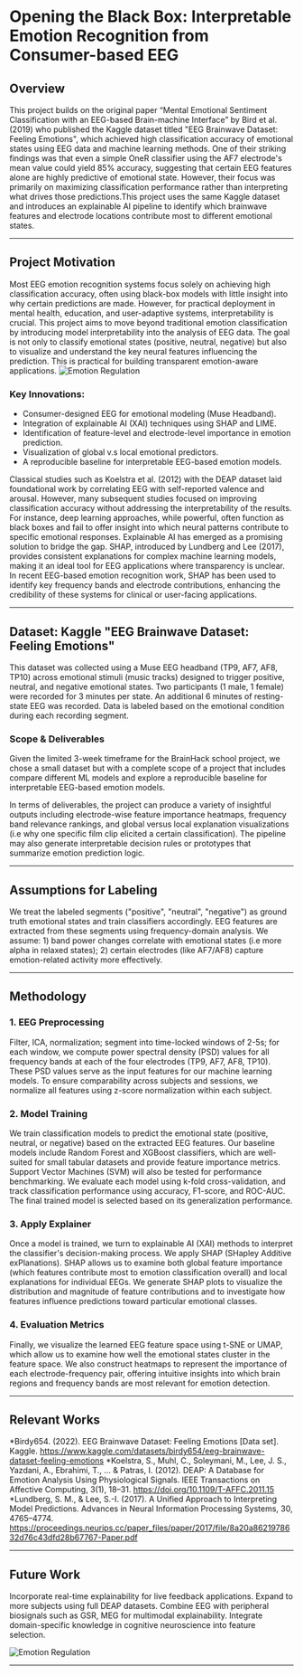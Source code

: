 # Opening the Black Box: Interpretable Emotion Recognition from Consumer-based EEG

## Overview
This project builds on the original paper “Mental Emotional Sentiment Classification with an EEG-based Brain-machine Interface” by Bird et al. (2019) who published the Kaggle dataset titled "EEG Brainwave Dataset: Feeling Emotions", which achieved high classification accuracy of emotional states using EEG data and machine learning methods. One of their striking findings was that even a simple OneR classifier using the AF7 electrode's mean value could yield 85% accuracy, suggesting that certain EEG features alone are highly predictive of emotional state. However, their focus was primarily on maximizing classification performance rather than interpreting what drives those predictions.This project uses the same Kaggle dataset and introduces an explainable AI pipeline to identify which brainwave features and electrode locations contribute most to different emotional states.

---

## Project Motivation
Most EEG emotion recognition systems focus solely on achieving high classification accuracy, often using black-box models with little insight into why certain predictions are made. However, for practical deployment in mental health, education, and user-adaptive systems, interpretability is crucial. This project aims to move beyond traditional emotion classification by introducing model interpretability into the analysis of EEG data. The goal is not only to classify emotional states (positive, neutral, negative) but also to visualize and understand the key neural features influencing the prediction. This is practical for building transparent emotion-aware applications.
![Emotion Regulation](https://www.hopebridge.com/wp-content/uploads/2022/05/Understand-Emotion-Tips-Kids-Autism-Hopebridge.jpg)

### Key Innovations:
- Consumer-designed EEG for emotional modeling (Muse Headband).
- Integration of explainable AI (XAI) techniques using SHAP and LIME.
- Identification of feature-level and electrode-level importance in emotion prediction.
- Visualization of global v.s local emotional predictors.
- A reproducible baseline for interpretable EEG-based emotion models.

Classical studies such as Koelstra et al. (2012) with the DEAP dataset laid foundational work by correlating EEG with self-reported valence and arousal. However, many subsequent studies focused on improving classification accuracy without addressing the interpretability of the results. For instance, deep learning approaches, while powerful, often function as black boxes and fail to offer insight into which neural patterns contribute to specific emotional responses. Explainable AI has emerged as a promising solution to bridge the gap. SHAP, introduced by Lundberg and Lee (2017), provides consistent explanations for complex machine learning models, making it an ideal tool for EEG applications where transparency is unclear. In recent EEG-based emotion recognition work, SHAP has been used to identify key frequency bands and electrode contributions, enhancing the credibility of these systems for clinical or user-facing applications.

---

## Dataset: Kaggle "EEG Brainwave Dataset: Feeling Emotions"
This dataset was collected using a Muse EEG headband (TP9, AF7, AF8, TP10) across emotional stimuli (music tracks) designed to trigger positive, neutral, and negative emotional states. Two participants (1 male, 1 female) were recorded for 3 minutes per state. An additional 6 minutes of resting-state EEG was recorded. Data is labeled based on the emotional condition during each recording segment.

### Scope & Deliverables
Given the limited 3-week timeframe for the BrainHack school project, we chose a small dataset but with a complete scope of a project that includes compare different ML models and explore a reproducible baseline for interpretable EEG-based emotion models.

In terms of deliverables, the project can produce a variety of insightful outputs including electrode-wise feature importance heatmaps, frequency band relevance rankings, and global versus local explanation visualizations (i.e why one specific film clip elicited a certain classification). The pipeline may also generate interpretable decision rules or prototypes that summarize emotion prediction logic.

---

## Assumptions for Labeling
We treat the labeled segments ("positive", "neutral", "negative") as ground truth emotional states and train classifiers accordingly. EEG features are extracted from these segments using frequency-domain analysis. We assume: 1) band power changes correlate with emotional states (i.e more alpha in relaxed states); 2) certain electrodes (like AF7/AF8) capture emotion-related activity more effectively.

---

## Methodology
### 1. **EEG Preprocessing**
Filter, ICA, normalization; segment into time-locked windows of 2-5s; for each window, we compute power spectral density (PSD) values for all frequency bands at each of the four electrodes (TP9, AF7, AF8, TP10). These PSD values serve as the input features for our machine learning models. To ensure comparability across subjects and sessions, we normalize all features using z-score normalization within each subject.

### 2. **Model Training**
We train classification models to predict the emotional state (positive, neutral, or negative) based on the extracted EEG features. Our baseline models include Random Forest and XGBoost classifiers, which are well-suited for small tabular datasets and provide feature importance metrics. Support Vector Machines (SVM) will also be tested for performance benchmarking. We evaluate each model using k-fold cross-validation, and track classification performance using accuracy, F1-score, and ROC-AUC. The final trained model is selected based on its generalization performance.

### 3. **Apply Explainer**
Once a model is trained, we turn to explainable AI (XAI) methods to interpret the classifier's decision-making process. We apply SHAP (SHapley Additive exPlanations). SHAP allows us to examine both global feature importance (which features contribute most to emotion classification overall) and local explanations for individual EEGs. We generate SHAP plots to visualize the distribution and magnitude of feature contributions and to investigate how features influence predictions toward particular emotional classes. 

### 4. **Evaluation Metrics**
Finally, we visualize the learned EEG feature space using t-SNE or UMAP, which allow us to examine how well the emotional states cluster in the feature space. We also construct heatmaps to represent the importance of each electrode-frequency pair, offering intuitive insights into which brain regions and frequency bands are most relevant for emotion detection.

---

## Relevant Works
*Birdy654. (2022). EEG Brainwave Dataset: Feeling Emotions [Data set]. Kaggle. https://www.kaggle.com/datasets/birdy654/eeg-brainwave-dataset-feeling-emotions
*Koelstra, S., Muhl, C., Soleymani, M., Lee, J. S., Yazdani, A., Ebrahimi, T., ... & Patras, I. (2012). DEAP: A Database for Emotion Analysis Using Physiological Signals. IEEE Transactions on Affective Computing, 3(1), 18–31. https://doi.org/10.1109/T-AFFC.2011.15
*Lundberg, S. M., & Lee, S.-I. (2017). A Unified Approach to Interpreting Model Predictions. Advances in Neural Information Processing Systems, 30, 4765–4774. https://proceedings.neurips.cc/paper_files/paper/2017/file/8a20a8621978632d76c43dfd28b67767-Paper.pdf

---

## Future Work
Incorporate real-time explainability for live feedback applications.
Expand to more subjects using full DEAP datasets.
Combine EEG with peripheral biosignals such as GSR, MEG for multimodal explainability.
Integrate domain-specific knowledge in cognitive neuroscience into feature selection.

![Emotion Regulation](https://bewelltherapygroup.org/wp-content/uploads/2024/03/Untitled-design-67.png)

---
